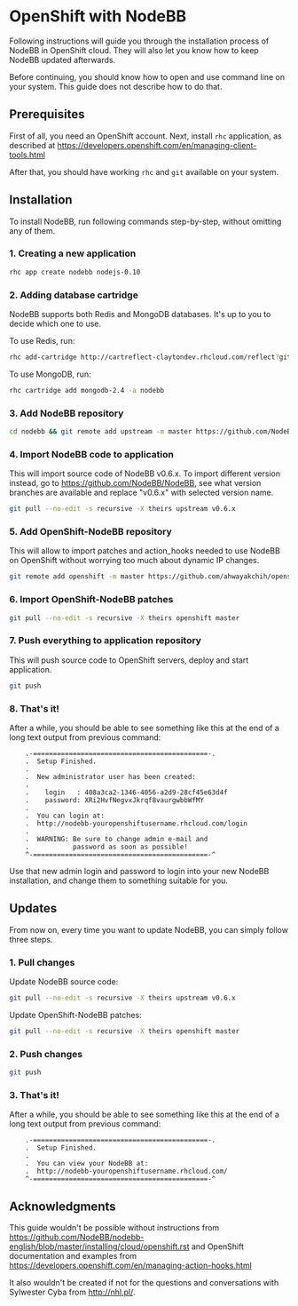 OpenShift with NodeBB
=====================

Following instructions will guide you through the installation process of NodeBB in OpenShift cloud. They will also let you know how to keep NodeBB updated afterwards.

Before continuing, you should know how to open and use command line on your system. This guide does not describe how to do that.


## Prerequisites

First of all, you need an OpenShift account. Next, install `rhc` application, as described at
https://developers.openshift.com/en/managing-client-tools.html

After that, you should have working `rhc` and `git` available on your system.


## Installation

To install NodeBB, run following commands step-by-step, without omitting any of them.

### 1. Creating a new application

```sh
rhc app create nodebb nodejs-0.10
```

### 2. Adding database cartridge

NodeBB supports both Redis and MongoDB databases. It's up to you to decide which one to use.

To use Redis, run:

```sh
rhc add-cartridge http://cartreflect-claytondev.rhcloud.com/reflect?github=smarterclayton/openshift-redis-cart -a nodebb
```

To use MongoDB, run:

```sh
rhc cartridge add mongodb-2.4 -a nodebb
```

### 3. Add NodeBB repository

```sh
cd nodebb && git remote add upstream -m master https://github.com/NodeBB/NodeBB.git
```

### 4. Import NodeBB code to application

This will import source code of NodeBB v0.6.x. To import different version instead, go to https://github.com/NodeBB/NodeBB, see what version branches are available and replace "v0.6.x" with selected version name.

```sh
git pull --no-edit -s recursive -X theirs upstream v0.6.x
```

### 5. Add OpenShift-NodeBB repository

This will allow to import patches and action_hooks needed to use NodeBB on OpenShift without worrying too much about dynamic IP changes.

```sh
git remote add openshift -m master https://github.com/ahwayakchih/openshift-nodebb.git
```

### 6. Import OpenShift-NodeBB patches

```sh
git pull --no-edit -s recursive -X theirs openshift master
```

### 7. Push everything to application repository

This will push source code to OpenShift servers, deploy and start application.

```sh
git push
```

### 8. That's it!

After a while, you should be able to see something like this at the end of a long text output from previous command:

```
	.-============================================-.
	.  Setup Finished.
	.
	.  New administrator user has been created:
	.
	.    login   : 408a3ca2-1346-4056-a2d9-28cf45e63d4f
	.    password: XRi2HvfNegvxJkrqf8vaurgwbbWfMY
	.
	.  You can login at:
	.  http://nodebb-youropenshiftusername.rhcloud.com/login
	.
	.  WARNING: Be sure to change admin e-mail and
	.           password as soon as possible!
	^-============================================-^
```

Use that new admin login and password to login into your new NodeBB installation, and change them to something suitable for you.


## Updates

From now on, every time you want to update NodeBB, you can simply follow three steps.

### 1. Pull changes

Update NodeBB source code:

```sh
git pull --no-edit -s recursive -X theirs upstream v0.6.x
```

Update OpenShift-NodeBB patches:

```sh
git pull --no-edit -s recursive -X theirs openshift master
```

### 2. Push changes

```sh
git push
```

### 3. That's it!

After a while, you should be able to see something like this at the end of a long text output from previous command:

```
	.-============================================-.
	.  Setup Finished.
	.
	.  You can view your NodeBB at:
	.  http://nodebb-youropenshiftusername.rhcloud.com/
	^-============================================-^
```

## Acknowledgments

This guide wouldn't be possible without instructions from
https://github.com/NodeBB/nodebb-english/blob/master/installing/cloud/openshift.rst
and OpenShift documentation and examples from
https://developers.openshift.com/en/managing-action-hooks.html

It also wouldn't be created if not for the questions and conversations with Sylwester Cyba from http://nhl.pl/.

